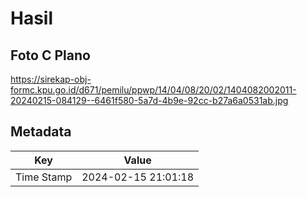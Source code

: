 # Hasil

## Foto C Plano

https://sirekap-obj-formc.kpu.go.id/d671/pemilu/ppwp/14/04/08/20/02/1404082002011-20240215-084129--6461f580-5a7d-4b9e-92cc-b27a6a0531ab.jpg


## Metadata

| Key        | Value               |
| ---------- | ------------------- |
| Time Stamp | 2024-02-15 21:01:18 |



